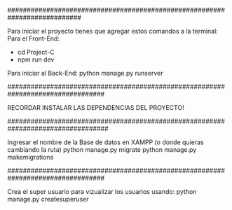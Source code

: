 ###########################################################################

Para iniciar el proyecto tienes que agregar estos comandos a la terminal:
Para el Front-End:
* cd Project-C
* npm run dev

Para iniciar al Back-End:
python manage.py runserver

#################################################################################

RECORDAR INSTALAR LAS DEPENDENCIAS DEL PROYECTO!

##################################################################################

Ingresar el nombre de la Base de datos en XAMPP (o donde quieras cambiando la ruta)
python manage.py migrate
python manage.py makemigrations

#################################################################################

Crea el super usuario para vizualizar los usuarios usando:
python manage.py createsuperuser
